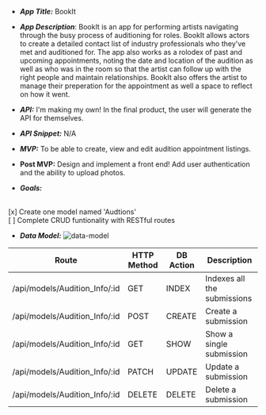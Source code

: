 - **_App Title:_** BookIt

- **_App Description_**: BookIt is an app for performing artists navigating through the busy process of auditioning for roles. BookIt allows actors to create a detailed contact list of industry professionals who they've met and auditioned for. The app also works as a rolodex of past and upcoming appointments, noting the date and location of the audition as well as who was in the room so that the artist can follow up with the right people and maintain relationships. BookIt also offers the artist to manage their preperation for the appointment as well a space to reflect on how it went.

- **_API:_** I'm making my own! In the final product, the user will generate the API for themselves.

- **_API Snippet:_** N/A

- **_MVP:_** To be able to create, view and edit audition appointment listings.

- **Post MVP:** Design and implement a front end! Add user authentication and the ability to upload photos.

- **_Goals:_**
<br>
[x] Create one model named 'Audtions'
<br>
[ ] Complete CRUD funtionality with RESTful routes

- **_Data Model:_**
![data-model](https://github.com/richardsaudek/Booked.it1/blob/046c00cc8e7a508a5b381a0f9c8a87718730de91/project2%20wire.png)

| Route                         | HTTP Method | DB Action | Description                 |
| ----------------------------- | ----------- | --------- | --------------------------- |
| /api/models/Audition_Info/:id | GET         | INDEX     | Indexes all the submissions |
| /api/models/Audition_Info/:id | POST        | CREATE    | Create a submission         |
| /api/models/Audition_Info/:id | GET         | SHOW      | Show a single submission    |
| /api/models/Audition_Info/:id | PATCH       | UPDATE    | Update a submission         |
| /api/models/Audition_Info/:id | DELETE      | DELETE    | Delete a submission         |
